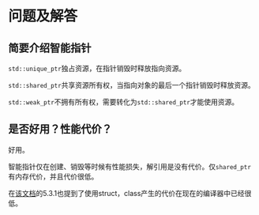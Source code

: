 # 问题及解答

## 简要介绍智能指针

`std::unique_ptr`独占资源，在指针销毁时释放指向资源。

`std::shared_ptr`共享资源所有权，当指向对象的最后一个指针销毁时释放资源。

`std::weak_ptr`不拥有所有权，需要转化为`std::shared_ptr`才能使用资源。

## 是否好用？性能代价？

好用。

智能指针仅在创建、销毁等时候有性能损失，解引用是没有代价。仅`shared_ptr`有内存代价，并且代价很低。

在[该文档](http://www.open-std.org/jtc1/sc22/wg21/docs/TR18015.pdf)的5.3.1也提到了使用struct，class产生的代价在现在的编译器中已经很低。
